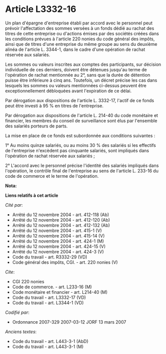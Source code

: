 # Article L3332-16

Un plan d'épargne d'entreprise établi par accord avec le personnel peut prévoir l'affectation des sommes versées à un fonds
dédié au rachat des titres de cette entreprise ou d'actions émises par des sociétés créées dans les conditions prévues à
l'article 220 nonies du code général des impôts, ainsi que de titres d'une entreprise du même groupe au sens du deuxième
alinéa de l'article L. 3344-1, dans le cadre d'une opération de rachat réservée aux salariés.

Les sommes ou valeurs inscrites aux comptes des participants, sur décision individuelle de ces derniers, doivent être
détenues jusqu'au terme de l'opération de rachat mentionnée au 2°, sans que la durée de détention puisse être inférieure à
cinq ans. Toutefois, un décret précise les cas dans lesquels les sommes ou valeurs mentionnées ci-dessus peuvent être
exceptionnellement débloquées avant l'expiration de ce délai.

Par dérogation aux dispositions de l'article L. 3332-17, l'actif de ce fonds peut être investi à 95 % en titres de
l'entreprise.

Par dérogation aux dispositions de l'article L. 214-40 du code monétaire et financier, les membres du conseil de surveillance
sont élus par l'ensemble des salariés porteurs de parts.

La mise en place de ce fonds est subordonnée aux conditions suivantes :

1° Au moins quinze salariés, ou au moins 30 % des salariés si les effectifs de l'entreprise n'excèdent pas cinquante
salariés, sont impliqués dans l'opération de rachat réservée aux salariés ;

2° L'accord avec le personnel précise l'identité des salariés impliqués dans l'opération, le contrôle final de l'entreprise
au sens de l'article L. 233-16 du code de commerce et le terme de l'opération.

**Nota:**



**Liens relatifs à cet article**

_Cité par_:

  - Arrêté du 12 novembre 2004 - art. 412-118 (Ab)
  - Arrêté du 12 novembre 2004 - art. 412-120 (Ab)
  - Arrêté du 12 novembre 2004 - art. 412-132 (Ab)
  - Arrêté du 12 novembre 2004 - art. 415-1 (V)
  - Arrêté du 12 novembre 2004 - art. 415-14 (V)
  - Arrêté du 12 novembre 2004 - art. 424-1 (M)
  - Arrêté du 12 novembre 2004 - art. 424-15 (V)
  - Arrêté du 12 novembre 2004 - art. 424-3 (V)
  - Code du travail - art. R3332-29 (VD)
  - Code général des impôts, CGI. - art. 220 nonies (V)

_Cite_:

  - CGI 220 nonies
  - Code de commerce. - art. L233-16 (M)
  - Code monétaire et financier - art. L214-40 (M)
  - Code du travail - art. L3332-17 (VD)
  - Code du travail - art. L3344-1 (VD)

_Codifié par_:

  - Ordonnance 2007-329 2007-03-12 JORF 13 mars 2007

_Anciens textes_:

  - Code du travail - art. L443-3-1 (AbD)
  - Code du travail - art. L443-3-1 (M)
